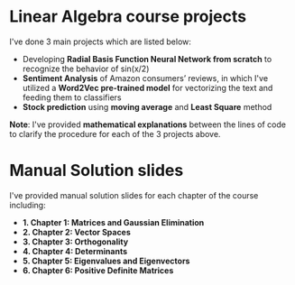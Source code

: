 # Linear Algebra course projects
I've done 3 main projects which are listed below:
* Developing **Radial Basis Function Neural Network from scratch** to recognize the behavior of sin(x/2)
* **Sentiment Analysis** of Amazon consumers’ reviews, in which I've utilized a **Word2Vec pre-trained model** for vectorizing the text and feeding them to classifiers
* **Stock prediction** using **moving average** and **Least Square** method
  
**Note**: I've provided **mathematical explanations** between the lines of code to clarify the procedure for each of the 3 projects above.

# **Manual Solution slides**
I've provided manual solution slides for each chapter of the course including:
* **1. Chapter 1: Matrices and Gaussian Elimination**
* **2. Chapter 2: Vector Spaces**
* **3. Chapter 3: Orthogonality**
* **4. Chapter 4: Determinants**
* **5. Chapter 5: Eigenvalues and Eigenvectors**
* **6. Chapter 6: Positive Definite Matrices**
